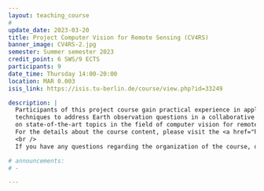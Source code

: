 ```yaml
---
layout: teaching_course
#
update_date: 2023-03-20
title: Project Computer Vision for Remote Sensing (CV4RS)
banner_image: CV4RS-2.jpg
semester: Summer semester 2023
credit_point: 6 SWS/9 ECTS
participants: 9
date_time: Thursday 14:00-20:00
location: MAR 0.003
isis_link: https://isis.tu-berlin.de/course/view.php?id=33249

description: |
  Participants of this project course gain practical experience in applying computer vision
  techniques to address Earth observation questions in a collaborative team and acquire knowledge
  on state-of-the-art topics in the field of computer vision for remote sensing.
  For the details about the course content, please visit the <a href="https://moseskonto.tu-berlin.de/moses/verzeichnis/veranstaltungen/modul.html?modulversion=18138&version=1&sprache=2" target="_blank">Moses</a> page. <br />
  <br />
  If you have any questions regarding the organization of the course, do not hesitate to contact us at: <a href="mailto:sekr@rsim.tu-berlin.de">sekr@rsim.tu-berlin.de</a>.

# announcements:
# -

---
```

